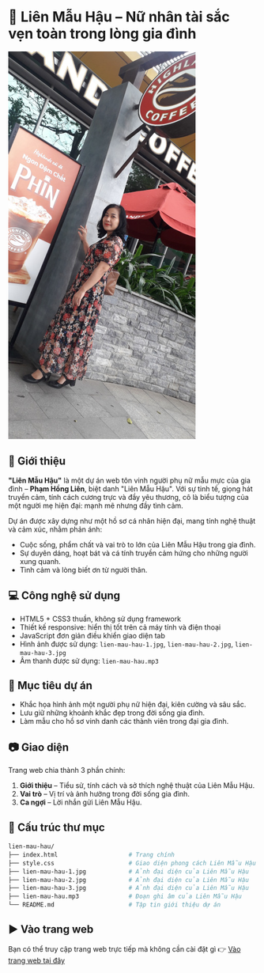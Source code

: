 # 👑 Liên Mẫu Hậu – Nữ nhân tài sắc vẹn toàn trong lòng gia đình

![Liên Mẫu Hậu](lien-mau-hau-2.jpg)

## 📌 Giới thiệu

**"Liên Mẫu Hậu"** là một dự án web tôn vinh người phụ nữ mẫu mực của gia đình – **Phạm Hồng Liên**, biệt danh "Liên Mẫu Hậu". Với sự tinh tế, giọng hát truyền cảm, tính cách cương trực và đầy yêu thương, cô là biểu tượng của một người mẹ hiện đại: mạnh mẽ nhưng đầy tình cảm.

Dự án được xây dựng như một hồ sơ cá nhân hiện đại, mang tính nghệ thuật và cảm xúc, nhằm phản ánh:
- Cuộc sống, phẩm chất và vai trò to lớn của Liên Mẫu Hậu trong gia đình.
- Sự duyên dáng, hoạt bát và cá tính truyền cảm hứng cho những người xung quanh.
- Tình cảm và lòng biết ơn từ người thân.

## 💻 Công nghệ sử dụng

- HTML5 + CSS3 thuần, không sử dụng framework
- Thiết kế responsive: hiển thị tốt trên cả máy tính và điện thoại
- JavaScript đơn giản điều khiển giao diện tab
- Hình ảnh được sử dụng: `lien-mau-hau-1.jpg`, `lien-mau-hau-2.jpg`, `lien-mau-hau-3.jpg`
- Âm thanh được sử dụng: `lien-mau-hau.mp3`

## 🧠 Mục tiêu dự án

- Khắc họa hình ảnh một người phụ nữ hiện đại, kiên cường và sâu sắc.
- Lưu giữ những khoảnh khắc đẹp trong đời sống gia đình.
- Làm mẫu cho hồ sơ vinh danh các thành viên trong đại gia đình.

## 📷 Giao diện

Trang web chia thành 3 phần chính:

1. **Giới thiệu** – Tiểu sử, tính cách và sở thích nghệ thuật của Liên Mẫu Hậu.
2. **Vai trò** – Vị trí và ảnh hưởng trong đời sống gia đình.
3. **Ca ngợi** – Lời nhắn gửi Liên Mẫu Hậu.

## 📁 Cấu trúc thư mục

~~~bash
lien-mau-hau/
├── index.html                    # Trang chính
├── style.css                     # Giao diện phong cách Liên Mẫu Hậu
├── lien-mau-hau-1.jpg            # Ảnh đại diện của Liên Mẫu Hậu
├── lien-mau-hau-2.jpg            # Ảnh đại diện của Liên Mẫu Hậu
├── lien-mau-hau-3.jpg            # Ảnh đại diện của Liên Mẫu Hậu
├── lien-mau-hau.mp3              # Đoạn ghi âm của Liên Mẫu Hậu
└── README.md                     # Tập tin giới thiệu dự án
~~~

## ▶️ Vào trang web

Bạn có thể truy cập trang web trực tiếp mà không cần cài đặt gì 👉 [Vào trang web tại đây](https://tri1407.github.io/Lien-Mau-Hau)
